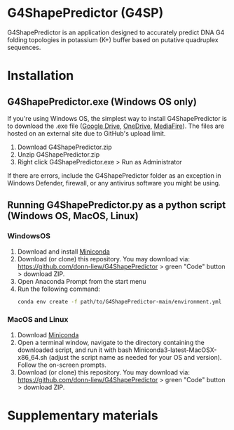 # G4ShapePredictor (G4SP)
G4ShapePredictor is an application designed to accurately predict DNA G4 folding topologies in potassium (K+) buffer based on putative quadruplex sequences.

# Installation
## G4ShapePredictor.exe (Windows OS only)
If you're using Windows OS, the simplest way to install G4ShapePredictor is to download the .exe file ([Google Drive](https://drive.google.com/file/d/1Cere2jX_zUgypFrG4FWjMmpy0yBjqASH/view?usp=sharing), [OneDrive](https://entuedu-my.sharepoint.com/:u:/g/personal/liew0207_e_ntu_edu_sg/EWva8coMN1ROvsZfTWumbHABUtiK4jk7lWsIOJM-nsM_KQ?e=k1LcmO), [MediaFire](https://www.mediafire.com/file/if9f4d713b4tiew/G4ShapePredictor.zip/file)). The files are hosted on an external site due to GitHub's upload limit.

1. Download G4ShapePredictor.zip
2. Unzip G4ShapePredictor.zip
3. Right click G4ShapePredictor.exe > Run as Administrator

If there are errors, include the G4ShapePredictor folder as an exception in Windows Defender, firewall, or any antivirus software you might be using.

## Running G4ShapePredictor.py as a python script (Windows OS, MacOS, Linux)

### WindowsOS
1. Download and install [Miniconda](https://docs.anaconda.com/miniconda/)
2. Download (or clone) this repository. You may download via: https://github.com/donn-liew/G4ShapePredictor > green "Code" button > download ZIP.
3. Open Anaconda Prompt from the start menu
4. Run the following command:
   ```bash
   conda env create -f path/to/G4ShapePredictor-main/environment.yml

### MacOS and Linux
1. Download [Miniconda](https://docs.anaconda.com/miniconda/)
2. Open a terminal window, navigate to the directory containing the downloaded script, and run it with bash Miniconda3-latest-MacOSX-x86_64.sh (adjust the script name as needed for your OS and version). Follow the on-screen prompts.
3. Download (or clone) this repository. You may download via: https://github.com/donn-liew/G4ShapePredictor > green "Code" button > download ZIP.

# Supplementary materials

